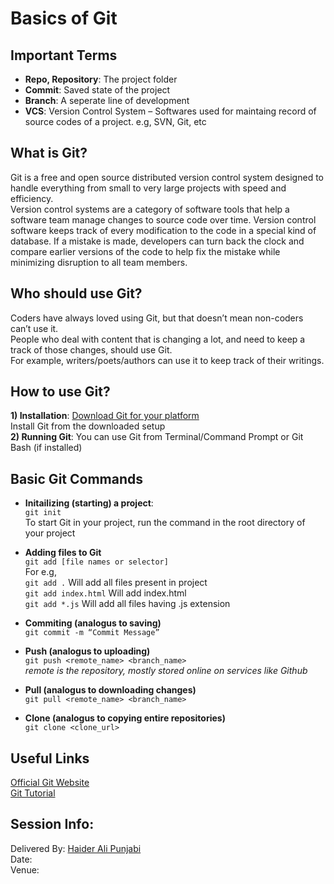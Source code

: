 <!--
Name: Basics of Git
Delivered By: Haider Ali Punjabi
-->

# Basics of Git

## Important Terms
* **Repo, Repository**: The project folder  
* **Commit**: Saved state of the project  
* **Branch**: A seperate line of development  
* **VCS**: Version Control System – Softwares used for maintaing record of source codes of a project. e.g, SVN, Git, etc

## What is Git?
Git is a free and open source distributed version control system designed to handle everything from small to very large projects with speed and efficiency.  
Version control systems are a category of software tools that help a software team manage changes to source code over time. Version control software keeps track of every modification to the code in a special kind of database. If a mistake is made, developers can turn back the clock and compare earlier versions of the code to help fix the mistake while minimizing disruption to all team members.

## Who should use Git?
Coders have always loved using Git, but that doesn’t mean non-coders can’t use it.   
People who deal with content that is changing a lot, and need to keep a track of those changes, should use Git.  
For example, writers/poets/authors  can use it to keep track of their writings.

## How to use Git?
**1) Installation**:
[Download Git for your platform](https://git-scm.com/downloads)  
Install Git from the downloaded setup  
**2) Running Git**:
You can use Git from Terminal/Command Prompt or Git Bash (if installed)

## Basic Git Commands
* **Initailizing (starting) a project**:  
`git init`  
To start Git in your project, run the command in the root directory of your project  
* **Adding files to Git**  
`git add [file names or selector]`  
For e.g,  
`git add .`						Will add all files present in project  
`git add index.html`				Will add index.html  
`git add *.js`						Will add all files having .js extension
* **Commiting (analogus to saving)**  
`git commit -m “Commit Message”`  

* **Push (analogus to uploading)**  
`git push <remote_name> <branch_name>`  
_remote is the repository, mostly stored online on services like Github_  

* **Pull (analogus to downloading changes)**  
`git pull <remote_name> <branch_name>`  

* **Clone (analogus to copying entire repositories)**  
`git clone <clone_url>`  

## Useful Links
[Official Git Website](https://git-scm.com/)  
[Git Tutorial](https://www.atlassian.com/git/tutorials)

## Session Info:
Delivered By: [Haider Ali Punjabi](https://hackesta.org)  
Date:  
Venue:  

